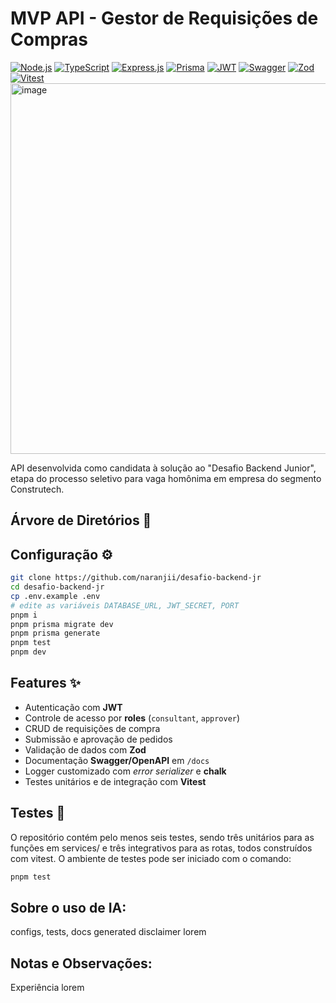 <h1>MVP API - Gestor de Requisições de Compras</h1>

[![Node.js](https://img.shields.io/badge/Node.js-18.x-43853D?style=for-the-badge&logo=node.js&logoColor=white)](https://nodejs.org/)
[![TypeScript](https://img.shields.io/badge/TypeScript-5.x-007ACC?style=for-the-badge&logo=typescript&logoColor=white)](https://www.typescriptlang.org/)
[![Express.js](https://img.shields.io/badge/Express.js-404D59?style=for-the-badge&logo=express&logoColor=white)](https://expressjs.com/)
[![Prisma](https://img.shields.io/badge/Prisma-3982CE?style=for-the-badge&logo=Prisma&logoColor=white)](https://www.prisma.io/)
[![JWT](https://img.shields.io/badge/JWT-orange?style=for-the-badge&logo=jsonwebtokens&logoColor=white)](https://jwt.io/)
[![Swagger](https://img.shields.io/badge/Swagger-85EA2D?style=for-the-badge&logo=swagger&logoColor=black)](https://swagger.io/)
[![Zod](https://img.shields.io/badge/Zod-3.x-3068B7?style=for-the-badge&logo=Zod&logoColor=white)](https://zod.dev/)
[![Vitest](https://img.shields.io/badge/Vitest-6E9F18?style=for-the-badge&logo=vitest&logoColor=white)](https://vitest.dev/)
<img width="925" height="593" alt="image" src="https://github.com/user-attachments/assets/d25bb39c-026d-4f29-9dca-ec16ee94f504" />

API desenvolvida como candidata à solução ao "Desafio Backend Junior", etapa do processo seletivo para vaga homônima em empresa do segmento Construtech.

<h2>Árvore de Diretórios 📂</h2>
<h2>Configuração ⚙️</h2>

```bash
git clone https://github.com/naranjii/desafio-backend-jr
cd desafio-backend-jr
cp .env.example .env
# edite as variáveis DATABASE_URL, JWT_SECRET, PORT
pnpm i
pnpm prisma migrate dev
pnpm prisma generate
pnpm test
pnpm dev
```

<h2>Features ✨</h2>
<ul>
  <li>Autenticação com <strong>JWT</strong></li>
  <li>Controle de acesso por <strong>roles</strong> (<code>consultant</code>, <code>approver</code>)</li>
  <li>CRUD de requisições de compra</li>
  <li>Submissão e aprovação de pedidos</li>
  <li>Validação de dados com <strong>Zod</strong></li>
  <li>Documentação <strong>Swagger/OpenAPI</strong> em <code>/docs</code></li>
  <li>Logger customizado com <em>error serializer</em> e <strong>chalk</strong></li>
  <li>Testes unitários e de integração com <strong>Vitest</strong></li>
</ul>
<h2>Testes 🧪</h2>
<p>O repositório contém pelo menos seis testes, sendo três unitários para as funções em services/ e três integrativos para as rotas, todos construídos com vitest. O ambiente de testes pode ser iniciado com o comando:</p>


```bash
pnpm test
```

<h2>Sobre o uso de IA:</h2>
<p>configs, tests, docs generated disclaimer lorem</p>
<h2>Notas e Observações:</h2>
<p>Experiência lorem</p>
